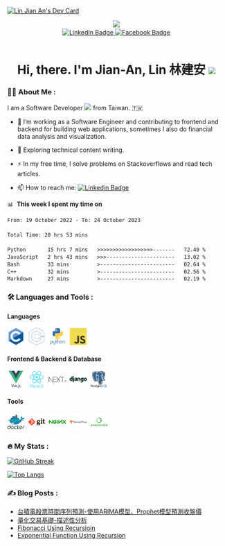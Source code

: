 <a href="https://app.daily.dev/Kane1104"><img src="https://api.daily.dev/devcards/c722962f1de749c4823a30ac80db30fa.png?r=n6h" width="400" alt="Lin Jian An's Dev Card"/></a>

<div id="header" align="center">
  <img src="https://media.giphy.com/media/M9gbBd9nbDrOTu1Mqx/giphy.gif" width="100"/>
   <div id="badges">
      <a href="https://www.linkedin.com/in/jiananlin1104/">
        <img src="https://img.shields.io/badge/LinkedIn-blue?style=for-the-badge&logo=linkedin&logoColor=white" alt="LinkedIn Badge"/>
      </a>
      <a href="https://www.facebook.com/Linjianan1104/">
        <img src="https://img.shields.io/badge/Facebook-blue?style=for-the-badge&logo=facebook&logoColor=white" alt="Facebook Badge"/>
      </a>
    </div>
  <img src="https://komarev.com/ghpvc/?username=jianan1104&style=flat-square&color=blue" alt=""/>
  <h1>
    Hi, there. I'm Jian-An, Lin 林建安
    <img src="https://media.giphy.com/media/hvRJCLFzcasrR4ia7z/giphy.gif" width="30px"/>
  </h1>
</div>


### :man_technologist: About Me :

I am a Software Developer <img src="https://media.giphy.com/media/WUlplcMpOCEmTGBtBW/giphy.gif" width="30"> from Taiwan. 🇹🇼

- :telescope: I’m working as a Software Engineer and contributing to frontend and backend for building web applications, sometimes I also do financial data analysis and visualization.

- :seedling: Exploring technical content writing.

- :zap: In my free time, I solve problems on Stackoverflows and read tech articles.

- :mailbox: How to reach me: [![Linkedin Badge](https://img.shields.io/badge/-jianan1104-blue?style=flat&logo=Linkedin&logoColor=white)](https://www.linkedin.com/in/jiananlin1104/)


📊 &nbsp;**This week I spent my time on**

<!--START_SECTION:waka-->

```txt
From: 19 October 2022 - To: 24 October 2023

Total Time: 20 hrs 53 mins

Python       15 hrs 7 mins   >>>>>>>>>>>>>>>>>>-------   72.40 %
JavaScript   2 hrs 43 mins   >>>----------------------   13.02 %
Bash         33 mins         >------------------------   02.64 %
C++          32 mins         >------------------------   02.56 %
Markdown     27 mins         >------------------------   02.19 %
```

<!--END_SECTION:waka-->

### :hammer_and_wrench: Languages and Tools :

#### Languages

<img src="https://github.com/devicons/devicon/blob/master/icons/c/c-original.svg" title="C" alt="C" width="40" height="40"/>&nbsp;
<img src="https://github.com/devicons/devicon/blob/master/icons/cplusplus/cplusplus-line.svg" title="C++" alt="C++" width="40" height="40"/>&nbsp;
<img src="https://github.com/devicons/devicon/blob/master/icons/python/python-original-wordmark.svg" title="Python" alt="Python" width="40" height="40"/>&nbsp;
<img src="https://github.com/devicons/devicon/blob/master/icons/javascript/javascript-original.svg" title="JavaScript" alt="JavaScript" width="40" height="40"/>&nbsp;

#### Frontend & Backend & Database

<img src="https://github.com/devicons/devicon/blob/master/icons/vuejs/vuejs-original-wordmark.svg" title="Vue" alt="Vue" width="40" height="40"/>&nbsp;
<img src="https://github.com/devicons/devicon/blob/master/icons/react/react-original-wordmark.svg" title="React" alt="React" width="40" height="40"/>&nbsp;
<img src="https://github.com/devicons/devicon/blob/master/icons/nextjs/nextjs-original-wordmark.svg" title="NextJS" alt="NextJS" width="40" height="40"/>&nbsp;
<img src="https://github.com/devicons/devicon/blob/master/icons/django/django-plain-wordmark.svg" title="Django" alt="Django" width="40" height="40"/>&nbsp;
<img src="https://github.com/devicons/devicon/blob/master/icons/postgresql/postgresql-original-wordmark.svg" title="postgresql" alt="postgresql" width="40" height="40"/>&nbsp;


#### Tools
<img src="https://github.com/devicons/devicon/blob/master/icons/docker/docker-original-wordmark.svg" title="Docker" alt="Docker" width="40" height="40"/>&nbsp;
<img src="https://github.com/devicons/devicon/blob/master/icons/git/git-original-wordmark.svg" title="Git" alt="Git" width="40" height="40"/>&nbsp;
<img src="https://github.com/devicons/devicon/blob/master/icons/nginx/nginx-original.svg" title="nginx" alt="nginx" width="40" height="40"/>&nbsp;
<img src="https://github.com/devicons/devicon/blob/master/icons/tensorflow/tensorflow-original-wordmark.svg" title="tensorflow" alt="tensorflow" width="40" height="40"/>&nbsp;
<img src="https://github.com/devicons/devicon/blob/master/icons/anaconda/anaconda-original-wordmark.svg" title="anaconda" alt="anaconda" width="40" height="40"/>&nbsp;



### :fire: My Stats :

[![GitHub Streak](http://github-readme-streak-stats.herokuapp.com?user=jianan1104&theme=light)](https://git.io/streak-stats)

[![Top Langs](https://github-readme-stats.vercel.app/api/top-langs/?username=jianan1104&layout=compact&theme=vision-friendly-light)](https://github.com/anuraghazra/github-readme-stats)

### :writing_hand: Blog Posts :

<!-- BLOG-POST-LIST:START -->
- [台積電股票時間序列預測-使用ARIMA模型、Prophet模型預測收盤價](https://jianan1104.dev/2022/08/25/%E5%8F%B0%E7%A9%8D%E9%9B%BB%E8%82%A1%E7%A5%A8%E6%99%82%E9%96%93%E5%BA%8F%E5%88%97%E9%A0%90%E6%B8%AC-%E4%BD%BF%E7%94%A8ARIMA%E6%A8%A1%E5%9E%8BProphet%E6%A8%A1%E5%9E%8B%E9%A0%90%E6%B8%AC%E6%94%B6%E7%9B%A4%E5%83%B9/)
- [量化交易基礎-描述性分析](https://jianan1104.dev/2022/08/15/%E9%87%8F%E5%8C%96%E4%BA%A4%E6%98%93%E5%9F%BA%E7%A4%8E-%E6%8F%8F%E8%BF%B0%E6%80%A7%E5%88%86%E6%9E%90/)
- [Fibonacci Using Recursioin](https://jianan1104.dev/2022/01/09/fibonacci-using-recursioin/)
- [Exponential Function Using Recursion](https://jianan1104.dev/2022/01/08/exponential-function-using-recursion/)
<!-- BLOG-POST-LIST:END -->

